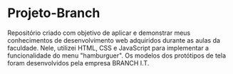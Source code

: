 # Projeto-Branch
Repositório criado com objetivo de aplicar e demonstrar meus conhecimentos de desenvolvimento web adquiridos durante as aulas da faculdade. Nele, utilizei HTML, CSS e JavaScript para implementar a funcionalidade do menu "hamburguer". Os modelos dos protótipos de tela foram desenvolvidos pela empresa BRANCH I.T.
